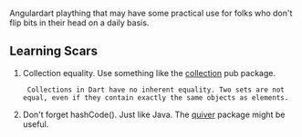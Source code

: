 Angulardart plaything that may have some practical use for folks who don't flip bits in their head on a daily basis.

Learning Scars
--------------

1. Collection equality. Use something like the [collection](https://pub.dartlang.org/packages/collection) pub package.

        Collections in Dart have no inherent equality. Two sets are not equal, even if they contain exactly the same objects as elements.

2. Don't forget hashCode(). Just like Java. The [quiver](https://pub.dartlang.org/packages/quiver) package might be useful.
